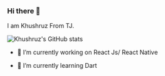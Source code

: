 ### Hi there 👋
I am Khushruz From TJ. 

![Khushruz's GitHub stats](https://github-readme-stats.vercel.app/api?username=hushruz&hide=contribs,prs)

- 🔭 I’m currently working on  React Js/ React Native
  
- 🌱 I’m currently learning Dart
<!--
- 👯 I’m looking to collaborate on ...
- 🤔 I’m looking for help with ...
- 💬 Ask me about ...
- 📫 How to reach me: ...
- 😄 Pronouns: ...
- ⚡ Fun fact: ...
-->

